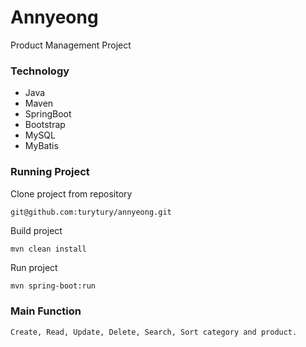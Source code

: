 Annyeong
================
Product Management Project

### Technology
- Java
- Maven
- SpringBoot
- Bootstrap
- MySQL
- MyBatis

### Running Project
Clone project from repository
```
git@github.com:turytury/annyeong.git
```
Build project
```
mvn clean install
```
Run project
```bash
mvn spring-boot:run
```

### Main Function
```bash
Create, Read, Update, Delete, Search, Sort category and product.
```
